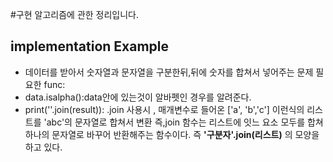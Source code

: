 #구현 알고리즘에 관한 정리입니다.

## implementation Example
- 데이터를 받아서 숫자열과 문자열을 구분한뒤,뒤에 숫자를 합쳐서 넣어주는 문제
필요한 func:
- data.isalpha():data안에 있는것이 알바펫인 경우를 알려준다.
- print(''.join(result)): .join 사용시 , 매개변수로 들어온 ['a', 'b','c'] 이런식의 리스트를 'abc'의 문자열로 합쳐서 변환 즉,join 함수는 리스트에 잇느 요소 모두를 합쳐 하나의 문자열로 바꾸어 반환해주는 함수이다. 즉 **'구분자'.join(리스트)** 의 모양을 하고 있다.